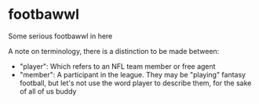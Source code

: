 footbawwl
=========

Some serious footbawwl in here

A note on terminology, there is a distinction to be made between:

* "player": Which refers to an NFL team member or free agent
* "member": A participant in the league. They may be "playing" fantasy football, but let's not use the word player to describe them, for the sake of all of us buddy
